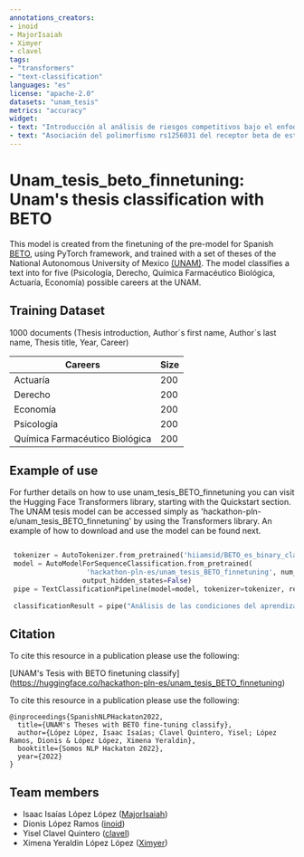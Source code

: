 ```yaml
---
annotations_creators: 
- inoid
- MajorIsaiah
- Ximyer
- clavel
tags: 
- "transformers"
- "text-classification"
languages: "es"
license: "apache-2.0"
datasets: "unam_tesis"
metrics: "accuracy"
widget: 
- text: "Introducción al análisis de riesgos competitivos bajo el enfoque de la función de incidencia acumulada (FIA) y su aplicación con R"
- text: "Asociación del polimorfismo rs1256031 del receptor beta de estrógenos en pacientes con diabetes tipo 2"
---
```


# Unam_tesis_beto_finnetuning: Unam's thesis classification with BETO 

This model is created from the finetuning of the pre-model
for Spanish [BETO](https://huggingface.co/dccuchile/bert-base-spanish-wwm-uncased), using PyTorch framework, 
and trained with a set of theses of the National Autonomous University of Mexico [(UNAM)](https://tesiunam.dgb.unam.mx/F?func=find-b-0&local_base=TES01). 
The model classifies a text into for five (Psicología, Derecho, Química Farmacéutico Biológica, Actuaría, Economía) 
possible careers at the UNAM.

## Training Dataset 

1000 documents (Thesis introduction, Author´s first name, Author´s last name, Thesis title, Year, Career)

|     Careers |  Size         | 
|--------------|----------------------|
|  Actuaría   |  200    | 
|  Derecho|   200    | 
|  Economía|   200    | 
|  Psicología|   200    | 
|  Química Farmacéutico Biológica|   200    | 

## Example of use

For further details on how to use unam_tesis_BETO_finnetuning you can visit the Hugging Face Transformers library, starting with the Quickstart section. The UNAM tesis model can be accessed simply as 'hackathon-pln-e/unam_tesis_BETO_finnetuning' by using the Transformers library. An example of how to download and use the model can be found next. 

```python

 tokenizer = AutoTokenizer.from_pretrained('hiiamsid/BETO_es_binary_classification', use_fast=False)
 model = AutoModelForSequenceClassification.from_pretrained(
                   'hackathon-pln-es/unam_tesis_BETO_finnetuning', num_labels=5, output_attentions=False,
                  output_hidden_states=False)
 pipe = TextClassificationPipeline(model=model, tokenizer=tokenizer, return_all_scores=True)
 
 classificationResult = pipe("Análisis de las condiciones del aprendizaje desde casa en los alumnos de preescolar y primaria del municipio de Nicolás Romero")

```


## Citation

To cite this resource in a publication please use the following:

[UNAM's Tesis with BETO finetuning classify] (https://huggingface.co/hackathon-pln-es/unam_tesis_BETO_finnetuning)

To cite this resource in a publication please use the following:

```
@inproceedings{SpanishNLPHackaton2022,
  title={UNAM's Theses with BETO fine-tuning classify},
  author={López López, Isaac Isaías; Clavel Quintero, Yisel; López Ramos, Dionis & López López, Ximena Yeraldin},
  booktitle={Somos NLP Hackaton 2022},
  year={2022}
}
```

## Team members
- Isaac Isaías López López ([MajorIsaiah](https://huggingface.co/MajorIsaiah))
- Dionis López Ramos ([inoid](https://huggingface.co/inoid))
- Yisel Clavel Quintero ([clavel](https://huggingface.co/clavel))
- Ximena Yeraldin López López ([Ximyer](https://huggingface.co/Ximyer))